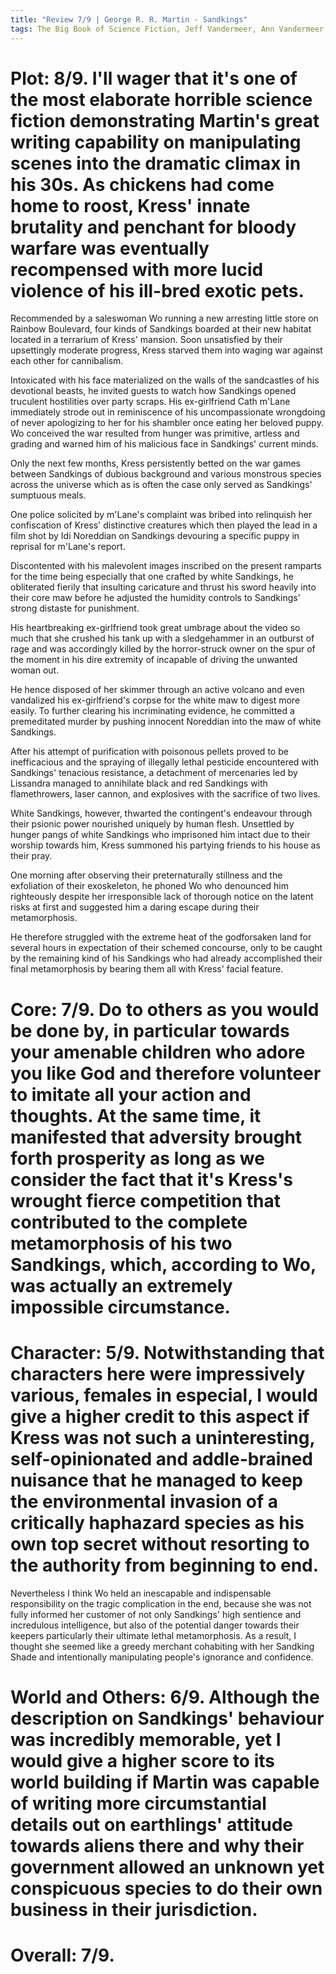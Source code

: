 ```yaml
---
title: "Review 7/9 | George R. R. Martin - Sandkings"
tags: The Big Book of Science Fiction, Jeff Vandermeer, Ann Vandermeer, short story, novelette, science fiction, 1948-, 1979
---
```




# Plot: 8/9. I'll wager that it's one of the most elaborate horrible science fiction demonstrating Martin's great writing capability on manipulating scenes into the dramatic climax in his 30s. As chickens had come home to roost, Kress' innate brutality and penchant for bloody warfare was eventually recompensed with more lucid violence of his ill-bred exotic pets.
Recommended by a saleswoman Wo running a new arresting little store on Rainbow Boulevard, four kinds of Sandkings boarded at their new habitat located in a terrarium of Kress' mansion. Soon unsatisfied by their upsettingly moderate progress, Kress starved them into waging war against each other for cannibalism.

Intoxicated with his face materialized on the walls of the sandcastles of his devotional beasts, he invited guests to watch how Sandkings opened truculent hostilities over party scraps. His ex-girlfriend Cath m'Lane immediately strode out in reminiscence of his uncompassionate wrongdoing of never apologizing to her for his shambler once eating her beloved puppy. Wo conceived the war resulted from hunger was primitive, artless and grading and warned him of his malicious face in Sandkings' current minds.

Only the next few months, Kress persistently betted on the war games between Sandkings of dubious background and various monstrous species across the universe which as is often the case only served as Sandkings' sumptuous meals.

One police solicited by m'Lane's complaint was bribed into relinquish her confiscation of Kress' distinctive creatures which then played the lead in a film shot by Idi Noreddian on Sandkings devouring a specific puppy in reprisal for m'Lane's report.

Discontented with his malevolent images inscribed on the present ramparts for the time being especially that one crafted by white Sandkings, he obliterated fierily that insulting caricature and thrust his sword heavily into their core maw before he adjusted the humidity controls to Sandkings' strong distaste for punishment.

His heartbreaking ex-girlfriend took great umbrage about the video so much that she crushed his tank up with a sledgehammer in an outburst of rage and was accordingly killed by the horror-struck owner on the spur of the moment in his dire extremity of incapable of driving the unwanted woman out.

He hence disposed of her skimmer through an active volcano and even vandalized his ex-girlfriend's corpse for the white maw to digest more easily. To further clearing his incriminating evidence, he committed a premeditated murder by pushing innocent Noreddian into the maw of white Sandkings.

After his attempt of purification with poisonous pellets proved to be inefficacious and the spraying of illegally lethal pesticide encountered with Sandkings' tenacious resistance, a detachment of mercenaries led by Lissandra managed to annihilate black and red Sandkings with flamethrowers, laser cannon, and explosives with the sacrifice of two lives. 

White Sandkings, however, thwarted the contingent's endeavour through their psionic power nourished uniquely by human flesh. Unsettled by hunger pangs of white Sandkings who imprisoned him intact due to their worship towards him, Kress summoned his partying friends to his house as their pray. 

One morning after observing their preternaturally stillness and the exfoliation of their exoskeleton, he phoned Wo who denounced him righteously despite her irresponsible lack of thorough notice on the latent risks at first and suggested him a daring escape during their metamorphosis. 

He therefore struggled with the extreme heat of the godforsaken land for several hours in expectation of their schemed concourse, only to be caught by the remaining kind of his Sandkings who had already accomplished their final metamorphosis by bearing them all with Kress' facial feature.





# Core: 7/9. Do to others as you would be done by, in particular towards your amenable children who adore you like God and therefore volunteer to imitate all your action and thoughts. At the same time, it manifested that adversity brought forth prosperity as long as we consider the fact that it's Kress's wrought fierce competition that contributed to the complete metamorphosis of his two Sandkings, which, according to Wo, was actually an extremely impossible circumstance.


# Character: 5/9. Notwithstanding that characters here were impressively various, females in especial, I would give a higher credit to this aspect if Kress was not such a uninteresting, self-opinionated and addle-brained nuisance that he managed to keep the environmental invasion of a critically haphazard species as his own top secret without resorting to the authority from beginning to end.


Nevertheless I think Wo held an inescapable and indispensable responsibility on the tragic complication in the end, because she was not fully informed her customer of not only Sandkings' high sentience and incredulous intelligence, but also of the potential danger towards their keepers particularly their ultimate lethal metamorphosis. As a result, I thought she seemed like a greedy merchant cohabiting with her Sandking Shade and intentionally manipulating people's ignorance and confidence.



# World and Others: 6/9. Although the description on Sandkings' behaviour was incredibly memorable, yet I would give a higher score to its world building if Martin was capable of writing more circumstantial details out on earthlings' attitude towards aliens there and why their government allowed an unknown yet conspicuous species to do their own business in their jurisdiction.



# Overall: 7/9. 
